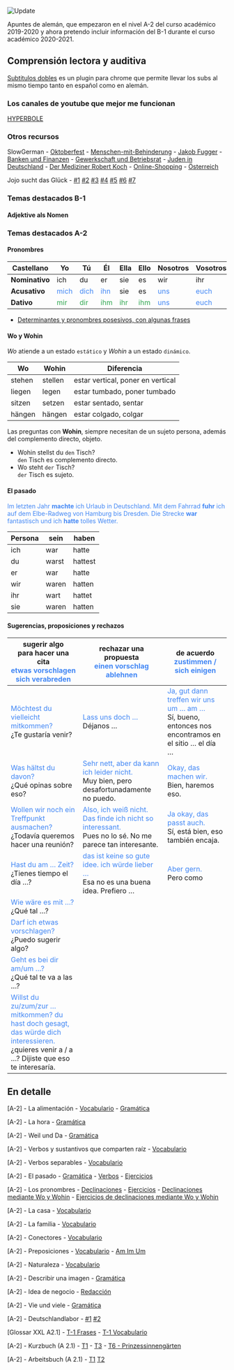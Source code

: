![Update](https://img.shields.io/github/last-commit/nicorl/Aleman?label=letztes%20Commit&style=for-the-badge)

Apuntes de alemán, que empezaron en el nivel A-2 del curso académico 2019-2020 y ahora pretendo incluir información del B-1 durante el curso académico 2020-2021.

## Comprensión lectora y auditiva

[Subtitulos dobles](https://chrome.google.com/webstore/detail/youtube-dual-subtitles) es un plugin para chrome que permite llevar los subs al mismo tiempo tanto en español como en alemán.

### Los canales de youtube que mejor me funcionan
[HYPERBOLE](https://www.youtube.com/c/hyperboleTV)

### Otros recursos 
SlowGerman - [Oktoberfest](./audios/SG-014-Oktoberfest.md) - [Menschen-mit-Behinderung](./audios/SG-200-Menschen-mit-Behinderung.md) - [Jakob Fugger](./audios/SG-199-Jakob-Fugger.md) - [Banken und Finanzen](./audios/SG-198-Banken-und-Finanzen-in-Deutschland.md) - [Gewerkschaft und Betriebsrat](./audios/SG-197-Gewerkschaft-und-Betriebsrat.md) - [Juden in Deutschland](./audios/SG-196-Juden-in-Deutschland.md) - [Der Mediziner Robert Koch](./audios/SG-195-Der-Mediziner-Robert-Koch.md) - [Online-Shopping](./audios/SG-192-Online-Shopping.md) - [Österreich](./audios/SG-204-Osterreich.md)

Jojo sucht das Glück - [#1](./audios/DW-1-Jojo.md) [#2](./audios/DW-2-Jojo.md) [#3](./audios/DW-3-Jojo.md) [#4](./audios/DW-4-Jojo.md) [#5](./audios/DW-5-Jojo.md) [#6](./audios/DW-6-Jojo.md) [#7](./audios/DW-7-Jojo.md)


### Temas destacados B-1

#### Adjektive als Nomen

### Temas destacados A-2

#### Pronombres

| Castellano | Yo | Tú | Él | Ella | Ello | Nosotros | Vosotros | Ellos |
| ----- | ----- | ----- | ----- | ----- | ----- | ----- | ----- | ----- |
| **Nominativo** | ich | du | er | sie | es | wir | ihr | sie |
| **Acusativo** | <span style="color:#4287f5">mich</span> | <span style="color:#4287f5">dich</span> | <span style="color:#4287f5">ihn</span> | sie | es | <span style="color:#4287f5">uns</span> | <span style="color:#4287f5">euch</span> | sie |
| **Dativo** | <span style="color:#32a852">mir</span> | <span style="color:#32a852">dir</span> | <span style="color:#32a852">ihm</span> | <span style="color:#32a852">ihr</span> | <span style="color:#32a852">ihm</span> | <span style="color:#4287f5">uns</span> | <span style="color:#4287f5">euch</span> | <span style="color:#32a852">ihnen</span> |

* [Determinantes y pronombres posesivos, con algunas frases](./gramatica/det-y-pron--posesivos.md)

#### Wo y Wohin

*Wo* atiende a un estado `estático` y *Wohin* a un estado `dinámico`.

| Wo | Wohin | Diferencia |
| ----- | ----- |  ----- |
| stehen | stellen | estar vertical, poner en vertical |
| liegen | legen | estar tumbado, poner tumbado |
| sitzen | setzen | estar sentado, sentar |
| hängen | hängen | estar colgado, colgar |

Las preguntas con **Wohin**, siempre necesitan de un sujeto persona, además del complemento directo, objeto.

* Wohin stellst du `den` Tisch? <br>  `den` Tisch es complemento directo.
* Wo steht `der` Tisch? <br> `der` Tisch es sujeto.

#### El pasado

<span style="color:#4287f5"> Im letzten Jahr <b>machte</b> ich Urlaub in Deutschland. Mit dem Fahrrad <b>fuhr</b> ich auf dem Elbe-Radweg von Hamburg bis Dresden. Die Strecke <b>war</b> fantastisch und ich <b>hatte</b> tolles Wetter. </span>

| Persona | sein | haben |
| ----- | ----- | ---- |
| ich | war | hatte |
| du | warst | hattest |
| er | war | hatte |
| wir | waren | hatten |
| ihr | wart | hattet |
| sie | waren | hatten |

#### Sugerencias, proposiciones y rechazos

| sugerir algo <br> para hacer una cita <br> <span style="color:#4287f5">etwas vorschlagen <br> sich verabreden</span> | rechazar una propuesta <br> <span style="color:#4287f5">einen vorschlag ablehnen</span>  | de acuerdo <br> <span style="color:#4287f5">zustimmen / sich einigen</span> |
| ----- | ----- | ----- |
| <span style="color:#4287f5">Möchtest du vielleicht mitkommen?</span> <br> ¿Te gustaría venir? | <span style="color:#4287f5">Lass uns doch …</span> <br> Déjanos … | <span style="color:#4287f5">Ja, gut dann treffen wir uns um … am … </span><br> Sí, bueno, entonces nos encontramos en el sitio … el día …   |
| <span style="color:#4287f5">Was hältst du davon?</span> <br> ¿Qué opinas sobre eso?  | <span style="color:#4287f5">Sehr nett, aber da kann ich leider nicht.</span> <br> Muy bien, pero desafortunadamente no puedo.  | <span style="color:#4287f5">Okay, das machen wir.</span> <br> Bien, haremos eso.  |
| <span style="color:#4287f5">Wollen wir noch ein Treffpunkt ausmachen?</span> <br>  ¿Todavía queremos hacer una reunión? | <span style="color:#4287f5">Also, ich weiß nicht. Das finde ich nicht so interessant.</span> <br> Pues no lo sé. No me parece tan interesante.  | <span style="color:#4287f5">Ja okay, das passt auch.</span> <br> Sí, está bien, eso también encaja. |
| <span style="color:#4287f5">Hast du am … Zeit?</span> <br> ¿Tienes tiempo el día …? | <span style="color:#4287f5">das ist keine so gute idee. ich würde lieber …</span> <br> Esa no es una buena idea. Prefiero … | <span style="color:#4287f5">Aber gern.</span> <br> Pero como |
| <span style="color:#4287f5">Wie wäre es mit …?</span> <br> ¿Qué tal …?  | | |
| <span style="color:#4287f5">Darf ich etwas vorschlagen?</span> <br> ¿Puedo sugerir algo?  | | |
| <span style="color:#4287f5">Geht es bei dir am/um …?</span> <br> ¿Qué tal te va a las …? | | |
| <span style="color:#4287f5">Willst du zu/zum/zur … mitkommen? du hast doch gesagt, das würde dich interessieren.</span> <br> ¿quieres venir a / a …? Dijiste que eso te interesaría.  | | |



## En detalle

[A-2] - La alimentación - [Vocabulario](./vocabulario/alimentacion.md) - [Gramática](./gramatica/alimentacion.md)

[A-2] - La hora - [Gramática](./gramatica/lahora.md)

[A-2] - Weil und Da - [Gramática](./gramatica/weilundda.md)

[A-2] - Verbos y sustantivos que comparten raíz - [Vocabulario](./vocabulario/verbos-sustantivos.md)

[A-2] - Verbos separables - [Vocabulario](./vocabulario/trennbare-verben.md)

[A-2] - El pasado - [Gramática](./gramatica/pasado.md) - [Verbos](./vocabulario/verbos-pasado.md) - [Ejercicios](./ejercicios/pasado.md)

[A-2] - Los pronombres - [Declinaciones](./gramatica/declinaciones-pronombres.md) - [Ejercicios](./ejercicios/pronombres.md) - [Declinaciones mediante Wo y Wohin](./gramatica/wo-und-wohin.md) - [Ejercicios de declinaciones mediante Wo y Wohin](./ejercicios/describir-habitacion.md)

[A-2] - La casa - [Vocabulario](./vocabulario/casa.md)

[A-2] - La familia - [Vocabulario](./vocabulario/familia.md)

[A-2] - Conectores - [Vocabulario](./vocabulario/conectores.md)

[A-2] - Preposiciones - [Vocabulario](./vocabulario/Preposiciones.md) - [Am Im Um](./gramatica/preposiciones-am-im-um.md)

[A-2] - Naturaleza - [Vocabulario](./vocabulario/naturaleza.md)

[A-2] - Describir una imagen - [Gramática](./gramatica/Bildbeschreibung.md)

[A-2] - Idea de negocio - [Redacción](./ejercicios/Geschaftidee.md)

[A-2] - Vie und viele - [Gramática](./gramatica/Viel-und-viele.md)

[A-2] - Deutschlandlabor - [#1](./audios/Deutschlandlabor01.md) [#2](./audios/Deutschlandlabor02.md)

[Glossar XXL A2.1] - [T-1 Frases](./Glossar/Frases-T1.md) - [T-1 Vocabulario](./Glossar/Vocabulario-T1.md)

[A-2] - Kurzbuch (A 2.1) - [T1](./Kurzbuch/T1-P12-Ej8.md) - [T3](./Kurzbuch/T3.md) - [T6 - Prinzessinnengärten](./Kurzbuch/T6.md)

[A-2] - Arbeitsbuch (A 2.1)  - [T1](./Arbeitsbuch/Tema-1.md) [T2](./Arbeitsbuch/Tema-2.md)

